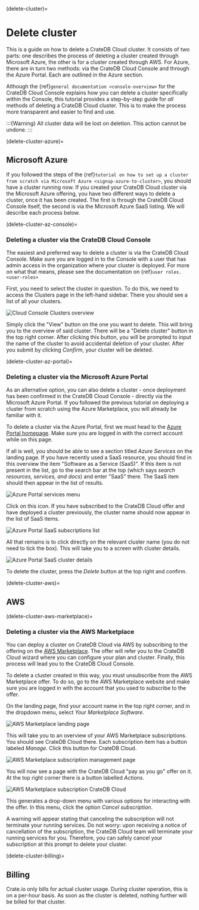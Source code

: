 (delete-cluster)=
# Delete cluster

This is a guide on how to delete a CrateDB Cloud cluster. It consists of
two parts: one describes the process of deleting a cluster created
through Microsoft Azure, the other is for a cluster created through AWS.
For Azure, there are in turn two methods: via the CrateDB Cloud Console
and through the Azure Portal. Each are outlined in the Azure section.

Although the {ref}`general documentation <console-overview>`
for the CrateDB Cloud Console explains how you can delete a cluster
specifically within the Console, this tutorial provides a step-by-step
guide for *all* methods of deleting a CrateDB Cloud cluster. This is to
make the process more transparent and easier to find and use.

:::{Warning}
All cluster data will be lost on deletion. This action cannot be undone.
:::

(delete-cluster-azure)=
## Microsoft Azure 

If you followed the steps of the {ref}`tutorial on how to set up a cluster
from scratch via Microsoft Azure <signup-azure-to-cluster>`, 
you should have a cluster running now. If you created your
CrateDB Cloud cluster via the Microsoft Azure offering, you have two
different ways to delete a cluster, once it has been created. The first
is through the CrateDB Cloud Console itself, the second is via the
Microsoft Azure SaaS listing. We will describe each process below.

(delete-cluster-az-console)=
### Deleting a cluster via the CrateDB Cloud Console 

The easiest and preferred way to delete a cluster is via the CrateDB
Cloud Console. Make sure you are logged in to the Console with a user
that has admin access in the organization where your cluster is
deployed. For more on what that means, please see the documentation on
{ref}`user roles. <user-roles>`

First, you need to select the cluster in question. To do this, we need
to access the Clusters page in the left-hand sidebar. There you should
see a list of all your clusters.

![Cloud Console Clusters overview](../_assets/img/clusters-overview.png)

Simply click the \"View\" button on the one you want to delete. This
will bring you to the overview of said cluster. There will be a \"Delete
cluster\" button in the top right corner. After clicking this button,
you will be prompted to input the name of the cluster to avoid
accidental deletion of your cluster. After you submit by clicking
*Confirm*, your cluster will be deleted.

(delete-cluster-az-portal)=
### Deleting a cluster via the Microsoft Azure Portal 

As an alternative option, you can also delete a cluster - once
deployment has been confirmed in the CrateDB Cloud Console - directly
via the Microsoft Azure Portal. If you followed the previous tutorial on
deploying a cluster from scratch using the Azure Marketplace, you will
already be familiar with it.

To delete a cluster via the Azure Portal, first we must head to the
[Azure Portal homepage](https://portal.azure.com/). Make sure you are
logged in with the correct account while on this page.

If all is well, you should be able to see a section titled *Azure
Services* on the landing page. If you have recently used a SaaS
resource, you should find in this overview the item \"Software as a
Service (SaaS)\". If this item is not present in the list, go to the
search bar at the top (which says *search resources, services, and
docs*) and enter \"SaaS\" there. The SaaS item should then appear in the
list of results.

![Azure Portal services menu](../_assets/img/azureservices.png)

Click on this icon. If you have subscribed to the CrateDB Cloud offer
and have deployed a cluster previously, the cluster name should now
appear in the list of SaaS items.

![Azure Portal SaaS subscriptions list](../_assets/img/azuresaas.png)

All that remains is to click directly on the relevant cluster name (you
do not need to tick the box). This will take you to a screen with
cluster details.

![Azure Portal SaaS cluster details](../_assets/img/azuresaasdetails.png)

To delete the cluster, press the *Delete* button at the top right and
confirm.

(delete-cluster-aws)=
## AWS 

(delete-cluster-aws-marketplace)=
### Deleting a cluster via the AWS Marketplace 

You can deploy a cluster on CrateDB Cloud via AWS by subscribing to the
offering on the [AWS
Marketplace](https://aws.amazon.com/marketplace/pp/B089M4B1ND). The
offer will refer you to the CrateDB Cloud wizard where you can configure
your plan and cluster. Finally, this process will lead you to the
CrateDB Cloud Console.

To delete a cluster created in this way, you must unsubscribe from the
AWS Marketplace offer. To do so, go to the AWS Marketplace website and
make sure you are logged in with the account that you used to subscribe
to the offer.

On the landing page, find your account name in the top right corner, and
in the dropdown menu, select *Your Marketplace Software*.

![AWS Marketplace landing page](../_assets/img/aws-marketplace.png)

This will take you to an overview of your AWS Marketplace subscriptions.
You should see CrateDB Cloud there. Each subscription item has a button
labeled *Manage*. Click this button for CrateDB Cloud.

![AWS Marketplace subscription management page](../_assets/img/aws-subscriptions.png)

You will now see a page with the CrateDB Cloud \"pay as you go\" offer
on it. At the top right corner there is a button labelled *Actions*.

![AWS Marketplace subscription CrateDB Cloud](../_assets/img/aws-cratedbcloud.png)

This generates a drop-down menu with various options for interacting
with the offer. In this menu, click the option *Cancel subscription*.

A warning will appear stating that canceling the subscription will not
terminate your running services. Do not worry: upon receiving a notice
of cancellation of the subscription, the CrateDB Cloud team will
terminate your running services for you. Therefore, you can safely
cancel your subscription at this prompt to delete your cluster.

(delete-cluster-billing)=
## Billing 

Crate.io only bills for actual cluster usage. During cluster operation,
this is on a per-hour basis. As soon as the cluster is deleted, nothing
further will be billed for that cluster.